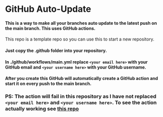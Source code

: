 # GitHub Auto-Update

#### This is a way to make all your branches auto update to the latest push on the main branch. This uses GitHub actions. 

This repo is a template repo so you can use this to start a new repository.

#### Just copy the .github folder into your repository. </br>

#### In ./github/workflows/main.yml replace `<your email here>` with your GitHub email and `<your username here>` with your GitHub username.

#### After you create this GitHub will automatically create a GitHub action and start it on every push to the main branch.

### PS: The action will fail in this repository as I have not replaced `<your email here>` and `<your username here>`. To see the action actually working see [this repo](https://github.com/Wambyat/IISC-Determining-anomalies-in-the-stock-market)
